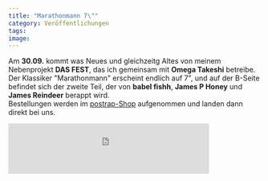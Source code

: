 ```yaml
---
title: "Marathonmann 7\""
category: Veröffentlichungen
tags: 
image: 
---
```


Am **30.09.** kommt was Neues und gleichzeitg Altes von meinem Nebenprojekt **DAS FEST**, das ich gemeinsam mit **Omega Takeshi** betreibe. Der Klassiker "Marathonmann" erscheint endlich auf 7", und auf der B-Seite befindet sich der zweite Teil, der von **babel fishh**, **James P Honey** und **James Reindeer** berappt wird.  
Bestellungen werden im [postrap-Shop](http://www.postrap.de/2012/09/postrap-7-serie-marathonmann-pre-order/) aufgenommen und landen dann direkt bei uns.  
<iframe width="400" height="100" style="position: relative; display: block; width: 400px; height: 100px;" src="http://bandcamp.com/EmbeddedPlayer/v=2/album=1711357383/size=venti/bgcol=FFFFFF/linkcol=660000/" allowtransparency="true" frameborder="0"></iframe>
